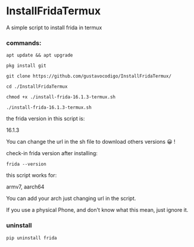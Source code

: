 # InstallFridaTermux
A simple script to install frida in termux

### commands:

```
apt update && apt upgrade
```
```
pkg install git
```
```
git clone https://github.com/gustavocodigo/InstallFridaTermux/
```
```
cd ./InstallFridaTermux
```
```
chmod +x ./install-frida-16.1.3-termux.sh
```
```
./install-frida-16.1.3-termux.sh
```



the frida version in this script is:

16.1.3

You can change the url in the sh file to download others versions 😀 !

check-in frida version after installing:
```
frida --version
```


this script works for:

armv7, aarch64

You can add your arch just changing url in the script.

If you use a physical Phone, and don't know what this mean, just ignore it.

### uninstall
```
pip uninstall frida
```
